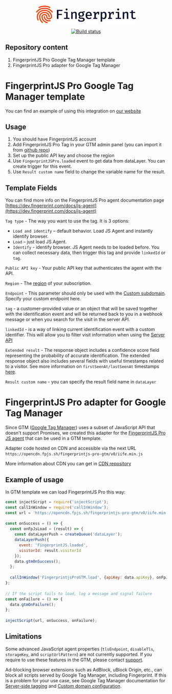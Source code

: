 <p align="center">
  <a href="https://fingerprint.com">
    <picture>
      <source media="(prefers-color-scheme: dark)" srcset="resources/logo_light.svg" />
      <source media="(prefers-color-scheme: light)" srcset="resources/logo_dark.svg" />
      <img src="resources/logo_dark.svg" alt="Fingerprint logo" width="312px" />
    </picture>
  </a>
</p>
<p align="center">
  <a href="https://github.com/fingerprintjs/fingerprintjs-pro-gtm/actions/workflows/build.yml">
    <img src="https://github.com/fingerprintjs/fingerprintjs-pro-gtm/actions/workflows/build.yml/badge.svg" alt="Build status">
  </a>
</p>

## Repository content
1. FingerprintJS Pro Google Tag Manager template
2. FingerprintJS Pro adapter for Google Tag Manager

# FingerprintJS Pro Google Tag Manager template

You can find an example of using this integration on [our website](https://dev.fingerprint.com/docs/fingerprintjs-pro-google-tag-manager)

## Usage

1. You should have FingerprintJS account
2. Add FingerprintJS Pro Tag in your GTM admin panel (you can import it from [github repo](https://github.com/fingerprintjs/fingerprintjs-pro-gtm/blob/master/template.tpl))
3. Set up the public API key and choose the region
4. Use `FingerprintJSPro.loaded` event to get data from dataLayer. You can create trigger for this event.
5. Use `Result custom name` field to change the variable name for the result.

## Template Fields

You can find more info on the FingerprintJS Pro agent documentation page [https://dev.fingerprint.com/docs/js-agent](https://dev.fingerprint.com/docs/js-agent)

`Tag type` - The way you want to use the tag. It is 3 options:
  - `Load and identify` – default behavior. Load JS Agent and instantly identify browser.
  - `Load` – just load JS Agent.
  - `Identify` - identify browser. JS Agent needs to be loaded before. You can collect necessary data, then trigger this tag and provide `linkedId` or `tag`.

`Public API key` - Your public API key that authenticates the agent with the API.

`Region` - The [region](https://dev.fingerprint.com/docs/regions) of your subscription.

`Endpoint` - This parameter should only be used with the [Custom subdomain](https://dev.fingerprint.com/docs/subdomain-integration). Specify your custom endpoint here.

`tag` - a customer-provided value or an object that will be saved together with the identification event and will be returned back to you in a webhook message or when you search for the visit in the server API.

`linkedId` - is a way of linking current identification event with a custom identifier. This will allow you to filter visit information when using the [Server API](https://dev.fingerprint.com/docs/server-api)

`Extended result` - The response object includes a confidence score field representing the probability of accurate identification. The extended response object also includes several fields with useful timestamps related to a visitor. See more information on `firstSeenAt/lastSeenAt` timestamps [here](https://dev.fingerprint.com/docs/useful-timestamps).

`Result custom name` - you can specify the result field name in `dataLayer`

# FingerprintJS Pro adapter for Google Tag Manager

Since GTM ([Google Tag Manager](https://tagmanager.google.com/)) uses a subset of JavaScript API that doesn't support Promises, we created this adapter for the [FingerprintJS Pro JS agent](https://dev.fingerprint.com/docs/js-agent) that can be used in a GTM template.

Adapter code hosted on CDN and accessible via the next URL `https://opencdn.fpjs.sh/fingerprintjs-pro-gtm/v0/iife.min.js`

More information about CDN you can get in [CDN repository](https://github.com/fingerprintjs/cdn)

## Example of usage

In GTM template we can load FingerprintJS Pro this way:

```javascript
const injectScript = require('injectScript');
const callInWindow = require('callInWindow');
const url = 'https://opencdn.fpjs.sh/fingerprintjs-pro-gtm/v0/iife.min.js';

const onSuccess = () => {
  const onFpJsLoad = (result) => {
    const dataLayerPush = createQueue('dataLayer');
    dataLayerPush({
      event: 'FingerprintJS.loaded',
      visitorId: result.visitorId
    });
    data.gtmOnSuccess();
  };

  callInWindow('FingerprintjsProGTM.load', {apiKey: data.apiKey}, onFpJsLoad);
};

// If the script fails to load, log a message and signal failure
const onFailure = () => {
  data.gtmOnFailure();
};

injectScript(url, onSuccess, onFailure);

```

## Limitations

Some advanced JavaScript agent properties (`tlsEndpoint`, `disableTls`, `storageKey`, and `scriptUrlPattern`) are not currently supported. If you require to use these features in the GTM, please contact [support](mailto:support@fingerprintjs.com).

Ad-blocking browser extensions such as AdBlock, uBlock Origin, etc., can block all scripts served by Google Tag Manager, including Fingerprint. If this is a problem for your use case, see Google Tag Manager documentation for [Server-side tagging](https://developers.google.com/tag-platform/tag-manager/server-side) and [Custom domain configuration](https://developers.google.com/tag-platform/tag-manager/server-side/custom-domain).
